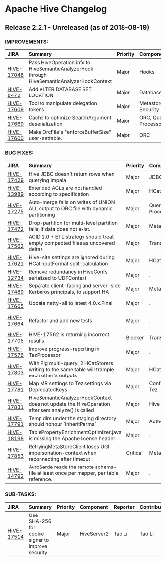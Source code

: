 
<!---
# Licensed to the Apache Software Foundation (ASF) under one
# or more contributor license agreements.  See the NOTICE file
# distributed with this work for additional information
# regarding copyright ownership.  The ASF licenses this file
# to you under the Apache License, Version 2.0 (the
# "License"); you may not use this file except in compliance
# with the License.  You may obtain a copy of the License at
#
#     http://www.apache.org/licenses/LICENSE-2.0
#
# Unless required by applicable law or agreed to in writing, software
# distributed under the License is distributed on an "AS IS" BASIS,
# WITHOUT WARRANTIES OR CONDITIONS OF ANY KIND, either express or implied.
# See the License for the specific language governing permissions and
# limitations under the License.
-->
# Apache Hive Changelog

## Release 2.2.1 - Unreleased (as of 2018-08-19)



### IMPROVEMENTS:

| JIRA | Summary | Priority | Component | Reporter | Contributor |
|:---- |:---- | :--- |:---- |:---- |:---- |
| [HIVE-17048](https://issues.apache.org/jira/browse/HIVE-17048) | Pass HiveOperation info to HiveSemanticAnalyzerHook through HiveSemanticAnalyzerHookContext |  Major | Hooks | Aihua Xu | Aihua Xu |
| [HIVE-8472](https://issues.apache.org/jira/browse/HIVE-8472) | Add ALTER DATABASE SET LOCATION |  Major | Database/Schema | Jeremy Beard | Mithun Radhakrishnan |
| [HIVE-17609](https://issues.apache.org/jira/browse/HIVE-17609) | Tool to manipulate delegation tokens |  Major | Metastore, Security | Mithun Radhakrishnan | Mithun Radhakrishnan |
| [HIVE-17669](https://issues.apache.org/jira/browse/HIVE-17669) | Cache to optimize SearchArgument deserialization |  Major | ORC, Query Processor | Mithun Radhakrishnan | Mithun Radhakrishnan |
| [HIVE-17600](https://issues.apache.org/jira/browse/HIVE-17600) | Make OrcFile's "enforceBufferSize" user-settable. |  Major | ORC | Mithun Radhakrishnan | Mithun Radhakrishnan |


### BUG FIXES:

| JIRA | Summary | Priority | Component | Reporter | Contributor |
|:---- |:---- | :--- |:---- |:---- |:---- |
| [HIVE-17429](https://issues.apache.org/jira/browse/HIVE-17429) | Hive JDBC doesn't return rows when querying Impala |  Major | JDBC | Zach Amsden | Zach Amsden |
| [HIVE-13989](https://issues.apache.org/jira/browse/HIVE-13989) | Extended ACLs are not handled according to specification |  Major | HCatalog | Chris Drome | Chris Drome |
| [HIVE-17275](https://issues.apache.org/jira/browse/HIVE-17275) | Auto-merge fails on writes of UNION ALL output to ORC file with dynamic partitioning |  Major | Query Processor | Chris Drome | Chris Drome |
| [HIVE-17472](https://issues.apache.org/jira/browse/HIVE-17472) | Drop-partition for multi-level partition fails, if data does not exist. |  Major | Metastore | Mithun Radhakrishnan | Chris Drome |
| [HIVE-17562](https://issues.apache.org/jira/browse/HIVE-17562) | ACID 1.0 + ETL strategy should treat empty compacted files as uncovered deltas |  Major | Transactions | Prasanth Jayachandran | Prasanth Jayachandran |
| [HIVE-17621](https://issues.apache.org/jira/browse/HIVE-17621) | Hive-site settings are ignored during HCatInputFormat split-calculation |  Major | HCatalog | Mithun Radhakrishnan | Chris Drome |
| [HIVE-12734](https://issues.apache.org/jira/browse/HIVE-12734) | Remove redundancy in HiveConfs serialized to UDFContext |  Major | . | Mithun Radhakrishnan | Chris Drome |
| [HIVE-17489](https://issues.apache.org/jira/browse/HIVE-17489) | Separate client-facing and server-side Kerberos principals, to support HA |  Major | Metastore | Mithun Radhakrishnan | Thiruvel Thirumoolan |
| [HIVE-17665](https://issues.apache.org/jira/browse/HIVE-17665) | Update netty-all to latest 4.0.x.Final |  Major | . | Prasanth Jayachandran | Prasanth Jayachandran |
| [HIVE-17664](https://issues.apache.org/jira/browse/HIVE-17664) | Refactor and add new tests |  Major | . | Jesus Camacho Rodriguez | Jesus Camacho Rodriguez |
| [HIVE-17705](https://issues.apache.org/jira/browse/HIVE-17705) | HIVE-17562 is returning incorrect results |  Blocker | Transactions | Prasanth Jayachandran | Prasanth Jayachandran |
| [HIVE-17576](https://issues.apache.org/jira/browse/HIVE-17576) | Improve progress-reporting in TezProcessor |  Major | . | Mithun Radhakrishnan | Mithun Radhakrishnan |
| [HIVE-17803](https://issues.apache.org/jira/browse/HIVE-17803) | With Pig multi-query, 2 HCatStorers writing to the same table will trample each other's outputs |  Major | HCatalog | Mithun Radhakrishnan | Chris Drome |
| [HIVE-17781](https://issues.apache.org/jira/browse/HIVE-17781) | Map MR settings to Tez settings via DeprecatedKeys |  Major | Configuration, Tez | Mithun Radhakrishnan | Chris Drome |
| [HIVE-17831](https://issues.apache.org/jira/browse/HIVE-17831) | HiveSemanticAnalyzerHookContext does not update the HiveOperation after sem.analyze() is called |  Major | Hive | Sergio Peña | Aihua Xu |
| [HIVE-17791](https://issues.apache.org/jira/browse/HIVE-17791) | Temp dirs under the staging directory should honour \`inheritPerms\` |  Major | Authorization | Mithun Radhakrishnan | Chris Drome |
| [HIVE-18198](https://issues.apache.org/jira/browse/HIVE-18198) | TablePropertyEnrichmentOptimizer.java is missing the Apache license header |  Major | . | Deepesh Khandelwal | Deepesh Khandelwal |
| [HIVE-17853](https://issues.apache.org/jira/browse/HIVE-17853) | RetryingMetaStoreClient loses UGI impersonation-context when reconnecting after timeout |  Critical | Metastore | Mithun Radhakrishnan | Chris Drome |
| [HIVE-14792](https://issues.apache.org/jira/browse/HIVE-14792) | AvroSerde reads the remote schema-file at least once per mapper, per table reference. |  Major | . | Mithun Radhakrishnan | Aihua Xu |


### SUB-TASKS:

| JIRA | Summary | Priority | Component | Reporter | Contributor |
|:---- |:---- | :--- |:---- |:---- |:---- |
| [HIVE-17514](https://issues.apache.org/jira/browse/HIVE-17514) | Use SHA-256 for cookie signer to improve security |  Major | HiveServer2 | Tao Li | Tao Li |


